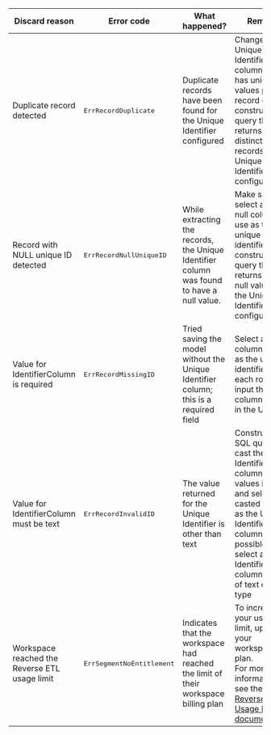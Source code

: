 <table>
  <thead>
      <tr>
      <th>Discard reason</th>
      <th>Error code</th>
      <th>What happened?</th>
      <th>Remedy</th>
    </tr>
  </thead>
  <tbody>
    <tr>
      <td>Duplicate record detected</td>
      <td><samp>ErrRecordDuplicate</samp></td>
      <td>Duplicate records have been found for the Unique Identifier configured</td>
      <td>Change the Unique Identifier column that has unique values per record or construct a query that returns distinct records for the Unique Identifier configured.</td>
    </tr>
    <tr>
      <td>Record with NULL unique ID detected</td>
      <td><samp>ErrRecordNullUniqueID</samp></td>
      <td>While extracting the records, the Unique Identifier column was found to have a null value.</td>
      <td>Make sure to select a Not null column to use as the unique identifier or construct a query that returns not null values for the Unique Identifier configured.</td>
    </tr>
    <tr>
      <td>Value for IdentifierColumn is required</td>
      <td><samp>ErrRecordMissingID</samp></td>
      <td>Tried saving the model without the Unique Identifier column; this is a required field</td>
      <td>Select a column to use as the unique identifier for each row and input the column name in the UI</td>
    </tr>
    <tr>
      <td>Value for IdentifierColumn must be text</td>
      <td><samp>ErrRecordInvalidID</samp></td>
      <td>The value returned for the Unique Identifier is other than text</td>
      <td>Construct a SQL query to cast the Identifier column to values in text and select the casted column as the Unique Identifier column. If possible, select an Identifier column that is of text data type</td>
    </tr>
    <tr>
      <td>Workspace reached the Reverse ETL usage limit</td>
      <td><samp>ErrSegmentNoEntitlement</samp></td>
      <td>Indicates that the workspace had reached the limit of their workspace billing plan</td>
      <td>To increase your usage limit, upgrade your workspace plan. <br> For more information, see the <a href="/docs/connections/reverse-etl/#usage-limits">Reverse ETL Usage Limits documentation</td>
    </tr>
  </tbody>
</table>